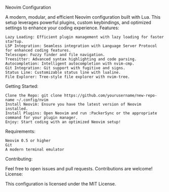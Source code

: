 Neovim Configuration

A modern, modular, and efficient Neovim configuration built with Lua. This setup leverages powerful plugins, custom keybindings, and optimized settings to enhance your coding experience.
Features:

    Lazy Loading: Efficient plugin management with lazy loading for faster startup.
    LSP Integration: Seamless integration with Language Server Protocol for enhanced coding features.
    Telescope: Fuzzy finder and file navigation.
    Treesitter: Advanced syntax highlighting and code parsing.
    Autocompletion: Intelligent autocompletion with nvim-cmp.
    Git Integration: Git support with fugitive and signs.
    Status Line: Customizable status line with lualine.
    File Explorer: Tree-style file explorer with nvim-tree.

Getting Started:

    Clone the Repo: git clone https://github.com/yourusername/new-repo-name ~/.config/nvim
    Install Neovim: Ensure you have the latest version of Neovim installed.
    Install Plugins: Open Neovim and run :PackerSync or the appropriate command for your plugin manager.
    Enjoy: Start coding with an optimized Neovim setup!

Requirements:

    Neovim 0.5 or higher
    Git
    A modern terminal emulator

Contributing:

Feel free to open issues and pull requests. Contributions are welcome!
License:

This configuration is licensed under the MIT License.
